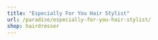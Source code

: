 ```yaml
---
title: "Especially For You Hair Stylist"
url: /paradise/especially-for-you-hair-stylist/
shop: hairdresser
---
```

